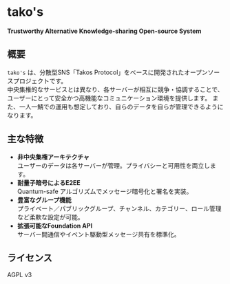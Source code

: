 # tako's

**Trustworthy Alternative Knowledge-sharing Open-source System**


## 概要
`tako's` は、分散型SNS「Takos Protocol」をベースに開発されたオープンソースプロジェクトです。  
中央集権的なサービスとは異なり、各サーバーが相互に競争・協調することで、ユーザーにとって安全かつ高機能なコミュニケーション環境を提供します。
また、一人一鯖での運用も想定しており、自らのデータを自らが管理できるようになります。

## 主な特徴
- **非中央集権アーキテクチャ**  
  ユーザーのデータは各サーバーが管理。プライバシーと可用性を両立します。
- **耐量子暗号によるE2EE**  
  Quantum-safe アルゴリズムでメッセージ暗号化と署名を実装。
- **豊富なグループ機能**  
  プライベート／パブリックグループ、チャンネル、カテゴリー、ロール管理など柔軟な設定が可能。
- **拡張可能なFoundation API**  
  サーバー間通信やイベント駆動型メッセージ共有を標準化。

## ライセンス
AGPL v3
